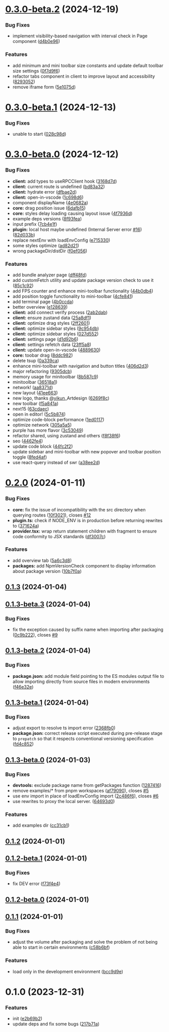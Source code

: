 

# [0.3.0-beta.2](https://github.com/xinyao27/next-devtools/compare/v0.3.0-beta.1...v0.3.0-beta.2) (2024-12-19)


### Bug Fixes

* implement visibility-based navigation with interval check in Page component ([d4b0e96](https://github.com/xinyao27/next-devtools/commit/d4b0e96a1d3f36f1a5e4c67f6f42e08319a2a3b3))


### Features

* add minimum and mini toolbar size constants and update default toolbar size settings ([0f7d9f6](https://github.com/xinyao27/next-devtools/commit/0f7d9f636998eae121da39f5c33370b1a3d2add1))
* refactor tabs component in client to improve layout and accessibility ([8293052](https://github.com/xinyao27/next-devtools/commit/82930522b9d2abf54c296dc25b30f9cc6e45a4cd))
* remove iframe form ([5e1075d](https://github.com/xinyao27/next-devtools/commit/5e1075d7beeb01dffb6e2cbf27d1ed55ebbff12b))

# [0.3.0-beta.1](https://github.com/xinyao27/next-devtools/compare/v0.3.0-beta.0...v0.3.0-beta.1) (2024-12-13)


### Bug Fixes

* unable to start ([028c98d](https://github.com/xinyao27/next-devtools/commit/028c98d0425f8b3a0e35dcede75394c86904d423))

# [0.3.0-beta.0](https://github.com/xinyao27/next-devtools/compare/v0.2.0...v0.3.0-beta.0) (2024-12-12)


### Bug Fixes

* **client:** add types to useRPCClient hook ([3168d7d](https://github.com/xinyao27/next-devtools/commit/3168d7d9a621e5c981d9ff2b46b4a764018e538e))
* **client:** current route is undefined ([bd83a32](https://github.com/xinyao27/next-devtools/commit/bd83a32d464dba53a8270542f2769cd674ba0774))
* **client:** hydrate error ([dfbae2d](https://github.com/xinyao27/next-devtools/commit/dfbae2d85bd59174b62f784770f85aacd8b1a14e))
* **client:** open-in-vscode ([1c698d6](https://github.com/xinyao27/next-devtools/commit/1c698d66bc123ec4f78dbcd969abac365f3ebed9))
* component displayName ([4e0682a](https://github.com/xinyao27/next-devtools/commit/4e0682aef861f3fed3e1da492660365d8c35d5a3))
* **core:** drag position issue ([6dafb15](https://github.com/xinyao27/next-devtools/commit/6dafb158f9dc965f953502633afff62725cdbdc0))
* **core:** styles delay loading causing layout issue ([4f7936d](https://github.com/xinyao27/next-devtools/commit/4f7936d9ebf68da19cbce4f0f40ddb21b22711d7))
* example deps versions ([8f93fea](https://github.com/xinyao27/next-devtools/commit/8f93feabac1130118e19eb1c2ccfd00f51a0a714))
* input prefix ([7cb4e1f](https://github.com/xinyao27/next-devtools/commit/7cb4e1ff49b2ed606405b826f5af137e1d27c9af))
* **plugin:** local host maybe undefined (Internal Server error [#16](https://github.com/xinyao27/next-devtools/issues/16)) ([82d033b](https://github.com/xinyao27/next-devtools/commit/82d033b16ce6bec430542ed4a95211cc7ca79da5))
* replace nextEnv with loadEnvConfig ([e715330](https://github.com/xinyao27/next-devtools/commit/e715330e2dcb52dd879e8ef0422e8ef218f4ec81))
* some styles optimize ([ad82d21](https://github.com/xinyao27/next-devtools/commit/ad82d212574c72090094160866a56687917ba27c))
* wrong packageDir/distDir ([f0ef056](https://github.com/xinyao27/next-devtools/commit/f0ef056564e256f3a49cb537fa6053d7829adfa1))


### Features

* add bundle analyzer page ([dff48fd](https://github.com/xinyao27/next-devtools/commit/dff48fd22f62989223239dfbbdb3410571deb574))
* add customFetch utility and update package version check to use it ([85c1c92](https://github.com/xinyao27/next-devtools/commit/85c1c92719ef001df2263f0d0e2d5d8fcd9be4ae))
* add FPS counter and enhance mini-toolbar functionality ([44b0db4](https://github.com/xinyao27/next-devtools/commit/44b0db4fb2bf5f516a491ede18e31cb31156a07c))
* add position toggle functionality to mini-toolbar ([4cfe841](https://github.com/xinyao27/next-devtools/commit/4cfe841bd2276a8e1261915f3227588caae30d1f))
* add terminal page ([4b0ccda](https://github.com/xinyao27/next-devtools/commit/4b0ccdaf88a6487105dd8a8007fb3bb153adc15a))
* better overview ([e128639](https://github.com/xinyao27/next-devtools/commit/e1286399a0bb6b00f33d0bf2d6c0fcae7ecfa91e))
* **client:** add connect verify process ([2ab2dab](https://github.com/xinyao27/next-devtools/commit/2ab2dab639f422fadd55d191c86ce4c9a7849ba7))
* **client:** ensure zustand data ([25a8df1](https://github.com/xinyao27/next-devtools/commit/25a8df1cdcf82d2b07c80ebfecdd8de7d21ecb83))
* **client:** optimize drag styles ([2ff2601](https://github.com/xinyao27/next-devtools/commit/2ff2601d191f25510abe9d5336098f9761bf4b72))
* **client:** optimize sidebar styles ([9c954db](https://github.com/xinyao27/next-devtools/commit/9c954db1c5399170dcfea4d44fbff1c589c2759a))
* **client:** optimize sidebar styles ([027d552](https://github.com/xinyao27/next-devtools/commit/027d552774da8f0d8bb10b9e03269820b84b6c71))
* **client:** settings page ([d1d92b6](https://github.com/xinyao27/next-devtools/commit/d1d92b67a3d4c4db7f0f33f8033f3088ee58fd97))
* **client:** settings refetch data ([23ff5a8](https://github.com/xinyao27/next-devtools/commit/23ff5a8eb383a3da752b2f22c90542c4f6ed87d5))
* **client:** update open-in-vscode ([4889630](https://github.com/xinyao27/next-devtools/commit/4889630bcfc070f0fc923771abf02dbd03a19c5e))
* **core:** toobar drag ([8ddc982](https://github.com/xinyao27/next-devtools/commit/8ddc9828ce93f6975ad94e5713010415f36f72c0))
* delete tsup ([0a339ca](https://github.com/xinyao27/next-devtools/commit/0a339ca37130482f07f595b2512221b472da79c3))
* enhance mini-toolbar with navigation and button titles ([406d2d3](https://github.com/xinyao27/next-devtools/commit/406d2d3d9d835cfca643cee7bd2bab8a83d229a3))
* major refactoring ([9305dcb](https://github.com/xinyao27/next-devtools/commit/9305dcba4ed0568b0af2605233f35a67cba0a95a))
* memory usage for minitoolbar ([8b587c9](https://github.com/xinyao27/next-devtools/commit/8b587c924c333e2996102bc8f5643f8a318558dd))
* minitoolbar ([36518a1](https://github.com/xinyao27/next-devtools/commit/36518a1832f2ae57e8ed6d2155ae051200fb3dd7))
* network! ([aa8371d](https://github.com/xinyao27/next-devtools/commit/aa8371de35b4bca4590b76217514fa894de09869))
* new layout ([41ee663](https://github.com/xinyao27/next-devtools/commit/41ee6633cab0baf7a37bb8830c556ca177316c4f))
* new logo, thanks [@yikun](https://github.com/yikun)_Artdesign ([6269f8c](https://github.com/xinyao27/next-devtools/commit/6269f8c43c164d27ae9e098fdc787fcf908068b5))
* new toolbar ([f5a841a](https://github.com/xinyao27/next-devtools/commit/f5a841ac1f0e7f1eb76fb48a7f88ad42da1436f5))
* next15 ([63cdaec](https://github.com/xinyao27/next-devtools/commit/63cdaec9731541e2993f63731aac2b444251d4eb))
* open in editor! ([5c5b874](https://github.com/xinyao27/next-devtools/commit/5c5b8744000cae11637066742b0f500d8af9f548))
* optimize code-block performance ([1ed0117](https://github.com/xinyao27/next-devtools/commit/1ed01171ec13f50f92d1d406b7382256e0686607))
* optimize network ([305a5a5](https://github.com/xinyao27/next-devtools/commit/305a5a58eeb71c25f8303da18e807cae18386baf))
* purple has more flavor ([3c53049](https://github.com/xinyao27/next-devtools/commit/3c530491005bea22b2be3db14f655a40fee4be63))
* refactor shared, using zustand and others ([f8f38f6](https://github.com/xinyao27/next-devtools/commit/f8f38f6ca5204f3c684a7313e08081a8825d9fb3))
* seo ([4462fe4](https://github.com/xinyao27/next-devtools/commit/4462fe41601279764ae512a69a0857177575cbb3))
* update code block ([44fc2f2](https://github.com/xinyao27/next-devtools/commit/44fc2f2365b0a11c0e449f2267b82541303c7dd8))
* update sidebar and mini-toolbar with new popover and toolbar position toggle ([8fed4af](https://github.com/xinyao27/next-devtools/commit/8fed4afde45c669f60f3a62475e7005841f76f85))
* use react-query instead of swr ([a38ee2d](https://github.com/xinyao27/next-devtools/commit/a38ee2d0c1c5f04436a099e130b4b8ab321278c2))

# [0.2.0](https://github.com/xinyao27/next-devtools/compare/v0.1.3...v0.2.0) (2024-01-11)


### Bug Fixes

* **core:** fix the issue of incompatibility with the src directory when querying routes ([10f3021](https://github.com/xinyao27/next-devtools/commit/10f3021537739a64eb0c35f6ebd10a2b431c2c6f)), closes [#12](https://github.com/xinyao27/next-devtools/issues/12)
* **plugin.ts:** check if NODE_ENV is in production before returning rewrites to ([371624a](https://github.com/xinyao27/next-devtools/commit/371624a2700cacebf537faab31598a1e18922950))
* **provider.tsx:** wrap return statement children with fragment to ensure code conformity to JSX standards ([df3007c](https://github.com/xinyao27/next-devtools/commit/df3007cd6dc7e9aea1ab7e0c332244fa58b98297))


### Features

* add overview tab ([5a6c3d8](https://github.com/xinyao27/next-devtools/commit/5a6c3d879a137187439065e3b8db74a1277d503b))
* **packages:** add NpmVersionCheck component to display information about package version ([10b7f0a](https://github.com/xinyao27/next-devtools/commit/10b7f0aa93c8fadad09f83764bd4b6dead80820e))

## [0.1.3](https://github.com/xinyao27/next-devtools/compare/v0.1.3-beta.3...v0.1.3) (2024-01-04)

## [0.1.3-beta.3](https://github.com/xinyao27/next-devtools/compare/v0.1.3-beta.2...v0.1.3-beta.3) (2024-01-04)


### Bug Fixes

* fix the exception caused by suffix name when importing after packaging ([0c9b222](https://github.com/xinyao27/next-devtools/commit/0c9b222016730dc704d6382d49b31f09de22d95b)), closes [#9](https://github.com/xinyao27/next-devtools/issues/9)

## [0.1.3-beta.2](https://github.com/xinyao27/next-devtools/compare/v0.1.3-beta.1...v0.1.3-beta.2) (2024-01-04)


### Bug Fixes

* **package.json:** add module field pointing to the ES modules output file to allow importing directly from source files in modern environments ([f46e32e](https://github.com/xinyao27/next-devtools/commit/f46e32ee8e513ee40e708e309824b01c8493d293))

## [0.1.3-beta.1](https://github.com/xinyao27/next-devtools/compare/v0.1.3-beta.0...v0.1.3-beta.1) (2024-01-04)


### Bug Fixes

* adjust export to resolve ts import error ([2368fb0](https://github.com/xinyao27/next-devtools/commit/2368fb03b037f629ec16e300ec0054ca5f350921))
* **package.json:** correct release script executed during pre-release stage to `prepatch`  so that it respects conventional versioning specification ([fd4c852](https://github.com/xinyao27/next-devtools/commit/fd4c85238fa2832d237c425937840837a1617a29))

## [0.1.3-beta.0](https://github.com/xinyao27/next-devtools/compare/v0.1.2...v0.1.3-beta.0) (2024-01-03)


### Bug Fixes

* **devtools:** exclude package name from getPackages function ([1287416](https://github.com/xinyao27/next-devtools/commit/1287416dad7b8a1adb7589329f9f4e2c95fa034c))
* remove examples/* from pnpm workspaces ([af79090](https://github.com/xinyao27/next-devtools/commit/af79090b262186161266deab4a72e1d42c0225fa)), closes [#5](https://github.com/xinyao27/next-devtools/issues/5)
* use env import in place of loadEnvConfig import ([2c486f6](https://github.com/xinyao27/next-devtools/commit/2c486f61285d96e7b4d3b7c3e8d92a6333be00a7)), closes [#6](https://github.com/xinyao27/next-devtools/issues/6)
* use rewrites to proxy the local server. ([64693d0](https://github.com/xinyao27/next-devtools/commit/64693d01464a77b3e54d0423a9cbd1dc63f40ce6))


### Features

* add examples dir ([cc31cb1](https://github.com/xinyao27/next-devtools/commit/cc31cb1e833e7fedc2e7c3fde06b4027bb4953a8))

## [0.1.2](https://github.com/xinyao27/next-devtools/compare/v0.1.2-beta.1...v0.1.2) (2024-01-01)

## [0.1.2-beta.1](https://github.com/xinyao27/next-devtools/compare/v0.1.2-beta.0...v0.1.2-beta.1) (2024-01-01)


### Bug Fixes

* fix DEV error ([f73f4e4](https://github.com/xinyao27/next-devtools/commit/f73f4e4b3d879ade81bedfa04cb9f58b2692616a))

## [0.1.2-beta.0](https://github.com/xinyao27/next-devtools/compare/v0.1.1...v0.1.2-beta.0) (2024-01-01)

## [0.1.1](https://github.com/xinyao27/next-devtools/compare/v0.1.0...v0.1.1) (2024-01-01)


### Bug Fixes

* adjust the volume after packaging and solve the problem of not being able to start in certain environments ([c58b6bf](https://github.com/xinyao27/next-devtools/commit/c58b6bf4504d837e692944882d9fb8fc1dd111a7))


### Features

* load only in the development environment ([bcc9d9e](https://github.com/xinyao27/next-devtools/commit/bcc9d9e36fc2a05cb85998cd9c62b1cea572a5cb))

# 0.1.0 (2023-12-31)


### Features

* init ([e2b69b2](https://github.com/xinyao27/next-devtools/commit/e2b69b2a8bc6bde56869a7de363de15a48a97db8))
* update deps and fix some bugs ([217b71a](https://github.com/xinyao27/next-devtools/commit/217b71a2d2ee46e1500f0abe92cfa741fe5d8185))
